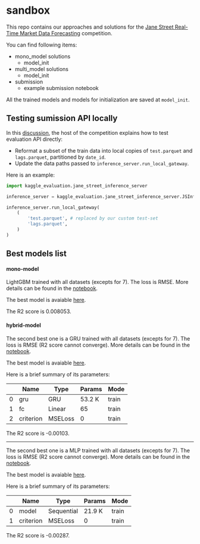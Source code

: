 # sandbox
This repo contains our approaches and solutions for the [Jane Street Real-Time Market Data Forecasting](https://www.kaggle.com/competitions/jane-street-real-time-market-data-forecasting/overview) competition.

You can find following items:
- mono_model solutions
  - model_init
- multi_model solutions
  - model_init
- submission
  - example submission notebook

All the trained models and models for initialization are saved at `model_init`.

## Testing sumission API locally

In this [discussion](https://www.kaggle.com/competitions/jane-street-real-time-market-data-forecasting/discussion/542022#3026394), the host of the competition explains how to test evaluation API directly:

- Reformat a subset of the train data into local copies of `test.parquet` and `lags.parquet`, partitioned by `date_id`.
- Update the data paths passed to `inference_server.run_local_gateway`.

Here is an example:
```py
import kaggle_evaluation.jane_street_inference_server

inference_server = kaggle_evaluation.jane_street_inference_server.JSInferenceServer(predict)

inference_server.run_local_gateway(
    (
        'test.parquet', # replaced by our custom test-set
        'lags.parquet',
    )
)
```

## Best models list

#### mono-model

LightGBM trained with all datasets (excepts for 7). The loss is RMSE. More details can be found in the [notebook](./mono_model/pipeline_LGBM_baseline.ipynb).

The best model is avaiable [here](./mono_model/model_init/jane_lgbm_baseline.txt).

The R2 score is 0.008053.


#### hybrid-model

The second best one is a GRU trained with all datasets (excepts for 7). The loss is RMSE (R2 score cannot converge). More details can be found in the [notebook](./hybrid_model/LGBM_GRU_low_mem.ipynb).

The best model is avaiable [here](./hybrid_model/model_init/jane_gru_layer_2_rmse).

Here is a brief summary of its parameters:

|  | Name      | Type    | Params | Mode |
|- | -         | -       | -      | -    |
|0 | gru       | GRU     | 53.2 K | train|
|1 | fc        | Linear  | 65     | train|
|2 | criterion | MSELoss | 0      | train|

The R2 score is -0.00103.

---------

The second best one is a MLP trained with all datasets (excepts for 7). The loss is RMSE (R2 score cannot converge). More details can be found in the [notebook](./hybrid_model/LGBM_MLP_low_mem.ipynb).

The best model is avaiable [here](./hybrid_model/model_init/jane_mlp_hidden_32_epoch_30.ckpt).

Here is a brief summary of its parameters:

|  | Name      | Type    | Params | Mode |
|- | -         | -       | -      | -    |
|0 | model     | Sequential | 21.9 K | train|
|1 | criterion | MSELoss    | 0      | train|

The R2 score is -0.00287.